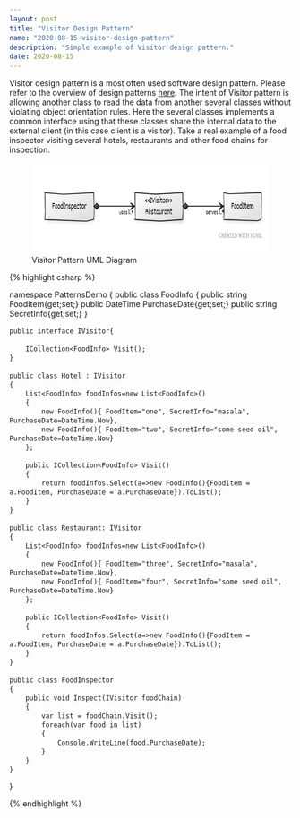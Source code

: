 ```yaml
---
layout: post
title: "Visitor Design Pattern"
name: "2020-08-15-visitor-design-pattern"
description: "Simple example of Visitor design pattern."
date: 2020-08-15
---
```


<p>Visitor design pattern is a most often used software design pattern. Please refer to the overview of design patterns <a href="http://vwtt.github.io/blog/design-patterns-overview" target="_blank">here</a>. The intent of Visitor pattern is allowing another class to read the data from another several classes without violating object orientation rules. Here the several classes implements a common interface using that these classes share the internal data to the external client (in this case client is a visitor). Take a real example of a food inspector visiting several hotels, restaurants and other food chains for inspection.</p>

<p>
    <figure>
      <img src="/images/VisitorPattern.png" alt="Visitor Pattern UML Diagram" width="693px" height="163px" />
      <figcaption>Visitor Pattern UML Diagram</figcaption>
    </figure>    
</p>

{% highlight csharp %}

namespace PatternsDemo
{
    public class FoodInfo
    {
        public string FoodItem{get;set;}
        public DateTime PurchaseDate{get;set;}
        public string SecretInfo{get;set;}
    }

    public interface IVisitor{

        ICollection<FoodInfo> Visit();
    }

    public class Hotel : IVisitor
    {
        List<FoodInfo> foodInfos=new List<FoodInfo>()
        {
            new FoodInfo(){ FoodItem="one", SecretInfo="masala", PurchaseDate=DateTime.Now},
            new FoodInfo(){ FoodItem="two", SecretInfo="some seed oil", PurchaseDate=DateTime.Now}
        };

        public ICollection<FoodInfo> Visit()
        {            
            return foodInfos.Select(a=>new FoodInfo(){FoodItem = a.FoodItem, PurchaseDate = a.PurchaseDate}).ToList();            
        }
    }

    public class Restaurant: IVisitor
    {
        List<FoodInfo> foodInfos=new List<FoodInfo>()
        {
            new FoodInfo(){ FoodItem="three", SecretInfo="masala", PurchaseDate=DateTime.Now},
            new FoodInfo(){ FoodItem="four", SecretInfo="some seed oil", PurchaseDate=DateTime.Now}
        };

        public ICollection<FoodInfo> Visit()
        {            
            return foodInfos.Select(a=>new FoodInfo(){FoodItem = a.FoodItem, PurchaseDate = a.PurchaseDate}).ToList();            
        }
    }

    public class FoodInspector
    {
        public void Inspect(IVisitor foodChain)
        {
            var list = foodChain.Visit();
            foreach(var food in list)
            {
                Console.WriteLine(food.PurchaseDate);
            }
        }
    }
}

{% endhighlight %}